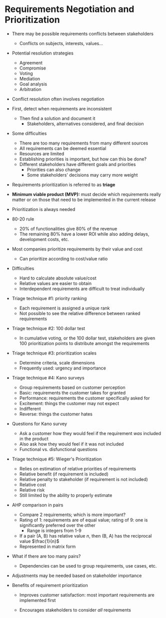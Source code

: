 # Requirements Negotiation and Prioritization

* There may be possible requirements conflicts between stakeholders

  * Conflicts on subjects, interests, values...

* Potential resolution strategies

  * Agreement
  * Compromise
  * Voting
  * Mediation
  * Goal analysis
  * Arbitration

* Conflict resolution often involves negotiation

* First, detect when requirements are inconsistent

  * Then find a solution and document it
    * Stakeholders, alternatives considered, and final decision

* Some difficulties

  * There are too many requirements from many different sources
  * All requirements can be deemed essential
  * Resources are limited
  * Establishing priorities is important, but how can this be done?
  * Different stakeholders have different goals and priorities
    * Priorities can also change
    * Some stakeholders' decisions may carry more weight

* Requirements prioritization is referred to as **triage**

* **Minimum viable product (MVP):** must decide which requirements really matter or on those that need to be implemented in the current release

* Prioritization is always needed

* 80-20 rule

  * 20% of functionalities give 80% of the revenue
  * The remaining 80% have a lower ROI while also adding delays, development costs, etc.

* Most companies prioritize requirements by their value and cost

  * Can prioritize according to cost/value ratio 

* Difficulties

  * Hard to calculate absolute value/cost
  * Relative values are easier to obtain
  * Interdependent requirements are difficult to treat individually

* Triage technique #1: priority ranking

  * Each requirement is assigned a unique rank
  * Not possible to see the relative difference between ranked requirements

* Triage technique #2: 100 dollar test

  * In cumulative voting, or the 100 dollar test, stakeholders are given 100 prioritization points to distribute amongst the requirements

* Triage technique #3: prioritization scales

  * Determine criteria, scale dimensions
  * Frequently used: urgency and importance

* Triage technique #4: Kano surveys

  * Group requirements based on customer perception
  * Basic: requirements the customer takes for granted
  * Performance: requirements the customer specifically asked for
  * Excitement: things the customer may not expect
  * Indifferent
  * Reverse: things the customer hates

* Questions for Kano survey

  * Ask a customer how they would feel if the requirement *was* included in the product
  * Also ask how they would feel if it was not included
  * Functional vs. disfunctional questions

* Triage technique #5: Wieger's Prioritization

  * Relies on estimation of relative priorities of requirements
  * Relative benefit (if requirement is included)
  * Relative penalty to stakeholder (if requirement is not included)
  * Relative cost
  * Relative risk
  * Still limited by the ability to properly estimate

* AHP comparison in pairs

  * Compare 2 requirements; which is more important?
  * Rating of 1: requirements are of equal value; rating of 9: one is significantly preferred over the other
    * Range is integers from 1-9
  * If a pair (A, B) has relative value *n*, then (B, A) has the reciprocal value $\frac{1}{n}$
  * Represented in matrix form

* What if there are too many pairs?

  * Dependencies can be used to group requirements, use cases, etc.

* Adjustments may be needed based on stakeholder importance

* Benefits of requirement prioritization

  * Improves customer satisfaction: most important requirements are implemented first

  * Encourages stakeholders to consider *all* requirements